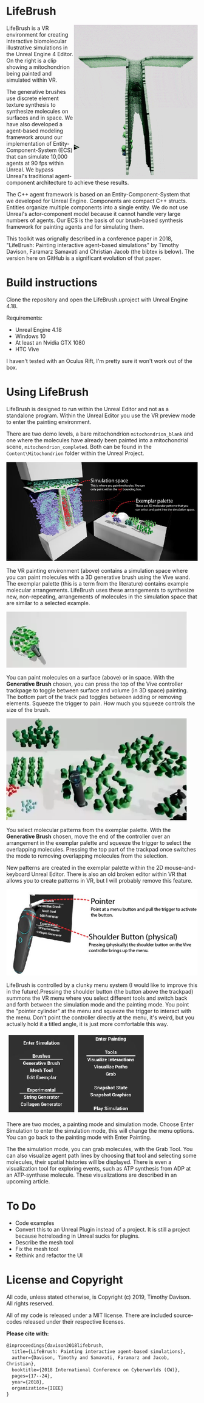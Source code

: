 # LifeBrush
<img align="right" src="LifeBrush/docs/lifebrush_github_intro.gif">

LifeBrush is a VR environment for creating interactive biomolecular illustrative simulations in the Unreal Engine 4 Editor. On the right is a clip showing a mitochondrion being painted and simulated within VR.

The generative brushes use discrete element texture synthesis to synthesize molecules on surfaces and in space. We have also developed a agent-based modeling framework around our implementation of Entity-Component-System (ECS) that can simulate 10,000 agents at 90 fps within Unreal. We bypass Unreal's traditional agent-component architecture to achieve these results.

The C++ agent framework is based on an Entity-Component-System that we developed for Unreal Engine. Components are compact C++ structs. Entities organize multiple components into a single entity. We do not use Unreal's actor-component model because it cannot handle very large numbers of agents. Our ECS is the basis of our brush-based synthesis framework for painting agents and for simulating them.

This toolkit was orignally described in a conference paper in 2018, "LifeBrush: Painting interactive agent-based simulations" by Timothy Davison, Faramarz Samavati and Christian Jacob (the bibtex is below). The version here on GitHub is a significant evolution of that paper.

# Build instructions

Clone the repository and open the LifeBrush.uproject with Unreal Engine 4.18.

Requirements:
- Unreal Engine 4.18
- Windows 10
- At least an Nvidia GTX 1080
- HTC Vive

I haven't tested with an Oculus Rift, I'm pretty sure it won't work out of the box.

# Using LifeBrush

LifeBrush is designed to run within the Unreal Editor and not as a standalone program. Within the Unreal Editor you use the VR preview mode to enter the painting environment.

There are two demo levels, a bare mitochondrion ``mitochondrion_blank`` and one where the molecules have already been painted into a mitochondrial scene, ``mitochondrion_completed``. Both can be found in the ``Content\Mitochondrion`` folder within the Unreal Project.

![The VR painting environment](LifeBrush/docs/main_overview.jpg)

The VR painting environment (above) contains a simulation space where you can paint molecules with a 3D generative brush using the Vive wand. The exemplar palette (this is a term from the literature) contains example molecular arrangements. LifeBrush uses these arrangements to synthesize new, non-repeating, arrangements of molecules in the simulation space that are similar to a selected example.

<img src="LifeBrush/docs/generation_erase.webp">

You can paint molecules on a surface (above) or in space. With the **Generative Brush** chosen, you can press the top of the Vive controller trackpage to toggle between surface and volume (in 3D space) painting. The bottom part of the track pad toggles between adding or removing elements. Squeeze the trigger to pain. How much you squeeze controls the size of the brush.

<img src="LifeBrush/docs/selection.webp">

You select molecular patterns from the exemplar palette. With the **Generative Brush** chosen, move the end of the controller over an arrangement in the exemplar palette and squeeze the trigger to select the overlapping molecules. Pressing the top part of the trackpad once switches the mode to removing overlapping molecules from the selection.

New patterns are created in the exemplar palette within the 2D mouse-and-keyboard Unreal Editor. There is also an old broken editor within VR that allows you to create patterns in VR, but I will probably remove this feature.

![](LifeBrush/docs/menu_interaction-01.jpg)

LifeBrush is controlled by a clunky menu system (I would like to improve this in the future).Pressing the shoulder button (the button above the trackpad) summons the VR menu where you select different tools and switch back and forth between the simulation mode and the painting mode. You point the "pointer cylinder" at the menu and squeeze the trigger to interact with the menu. Don't point the controller directly at the menu, it's weird, but you actually hold it a titled angle, it is just more comfortable this way.

![](LifeBrush/docs/menu_interaction-02.jpg)

There are two modes, a painting mode and simulation mode. Choose Enter Simulation to enter the simulation mode, this will change the menu options. You can go back to the painting mode with Enter Painting.

The the simulation mode, you can grab molecules, with the Grab Tool. You can also visualize agent path lines by choosing that tool and selecting some molecules, their spatial histories will be displayed. There is even a visualization tool for exploring events, such as ATP synthesis from ADP at an ATP-synthase molecule. These visualizations are described in an upcoming article.

# To Do

- Code examples
- Convert this to an Unreal Plugin instead of a project. It is still a project because hotreloading in Unreal sucks for plugins.
- Describe the mesh tool
- Fix the mesh tool
- Rethink and refactor the UI

# License and Copyright

All code, unless stated otherwise, is Copyright (c) 2019, Timothy Davison. All rights reserved.

All of my code is released under a MIT license. There are included source-codes released under their respective licenses.

**Please cite with:**
```
@inproceedings{davison2018lifebrush,
  title={LifeBrush: Painting interactive agent-based simulations},
  author={Davison, Timothy and Samavati, Faramarz and Jacob, Christian},
  booktitle={2018 International Conference on Cyberworlds (CW)},
  pages={17--24},
  year={2018},
  organization={IEEE}
}
```
